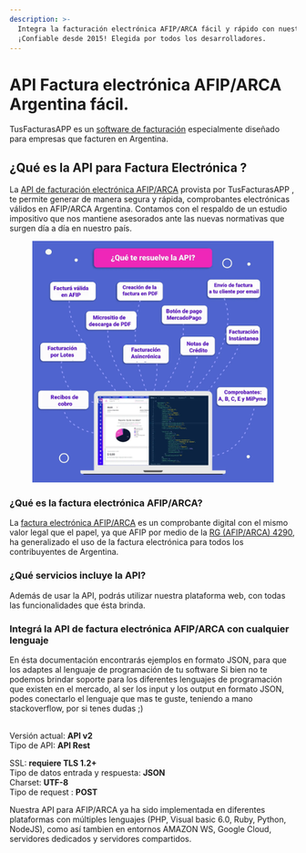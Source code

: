 ```yaml
---
description: >-
  Integra la facturación electrónica AFIP/ARCA fácil y rápido con nuestra API.
  ¡Confiable desde 2015! Elegida por todos los desarrolladores.
---
```


# API Factura electrónica AFIP/ARCA Argentina fácil.

TusFacturasAPP es un [software de facturación](https://www.tusfacturas.app/software-de-facturacion-argentina.html) especialmente diseñado para empresas que facturen en Argentina.&#x20;

## ¿Qué es la API para Factura Electrónica ?

La [API de facturación electrónica AFIP](https://www.tusfacturas.app/api-factura-electronica-afip.html)[/ARCA](https://www.tusfacturas.app/factura-electronica-arca.html) provista por TusFacturasAPP , te permite generar de manera segura y rápida, comprobantes electrónicas válidos en AFIP/ARCA Argentina. Contamos con el respaldo de un estudio impositivo que nos mantiene asesorados ante las nuevas normativas que surgen día a día en nuestro país.

<figure><img src=".gitbook/assets/157.webp" alt=""><figcaption></figcaption></figure>

### ¿Qué es la factura electrónica AFIP/ARCA?

La [factura electrónica AFIP/ARCA](https://www.tusfacturas.app/factura-electronica-afip.html) es un comprobante digital con el mismo valor legal que el papel, ya que AFIP por medio de la [RG (AFIP/ARCA) 4290](https://www.tusfacturas.app/normativa-afip-factura-electronica.html), ha generalizado el uso de la factura electrónica para todos los contribuyentes de Argentina.

### ¿Qué servicios incluye la API?

Además de usar la API, podrás utilizar nuestra plataforma web, con todas las funcionalidades que ésta brinda.

### Integrá la API de factura electrónica AFIP/ARCA con cualquier lenguaje

En ésta documentación encontrarás  ejemplos en formato JSON, para que los adaptes al lenguaje de programación de tu software Si bien no te podemos brindar soporte para los diferentes lenguajes de programación que existen en el mercado, al ser los input y los output en formato JSON, podes conectarlo el lenguaje que mas te guste, teniendo a mano stackoverflow, por si tenes dudas ;)

\
Versión actual: **API v2**\
Tipo de API: **API Rest**

SSL: **requiere TLS 1.2+**\
Tipo de datos entrada y respuesta: **JSON**\
Charset: **UTF-8**\
Tipo de request : **POST**\
&#x20;

Nuestra API para AFIP/ARCA ya ha sido implementada en diferentes plataformas con múltiples lenguajes (PHP, Visual basic 6.0, Ruby, Python, NodeJS), como así tambien en entornos AMAZON WS, Google Cloud, servidores dedicados y servidores compartidos.
